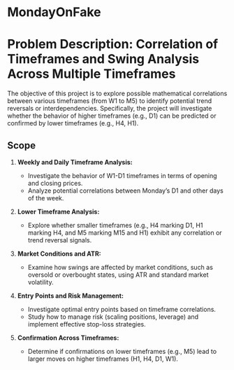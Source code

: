# MondayOnFake

# Problem Description: Correlation of Timeframes and Swing Analysis Across Multiple Timeframes

The objective of this project is to explore possible mathematical correlations between various timeframes (from W1 to M5) to identify potential trend reversals or interdependencies. Specifically, the project will investigate whether the behavior of higher timeframes (e.g., D1) can be predicted or confirmed by lower timeframes (e.g., H4, H1).

## Scope

1. **Weekly and Daily Timeframe Analysis:**
   - Investigate the behavior of W1-D1 timeframes in terms of opening and closing prices.
   - Analyze potential correlations between Monday’s D1 and other days of the week.

2. **Lower Timeframe Analysis:**
   - Explore whether smaller timeframes (e.g., H4 marking D1, H1 marking H4, and M5 marking M15 and H1) exhibit any correlation or trend reversal signals.

3. **Market Conditions and ATR:**
   - Examine how swings are affected by market conditions, such as oversold or overbought states, using ATR and standard market volatility.

4. **Entry Points and Risk Management:**
   - Investigate optimal entry points based on timeframe correlations.
   - Study how to manage risk (scaling positions, leverage) and implement effective stop-loss strategies.

5. **Confirmation Across Timeframes:**
   - Determine if confirmations on lower timeframes (e.g., M5) lead to larger moves on higher timeframes (H1, H4, D1, W1).
